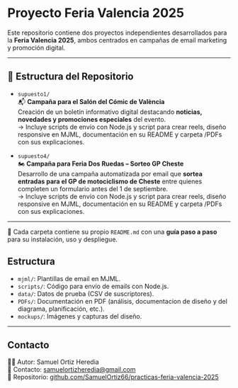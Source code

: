 # Proyecto Feria Valencia 2025
Este repositorio contiene dos proyectos independientes desarrollados para la **Feria Valencia 2025**, ambos centrados en campañas de email marketing y promoción digital.

---

## 📁 Estructura del Repositorio

- `supuesto1/`  
  📬 **Campaña para el Salón del Cómic de València**  
  Creación de un boletín informativo digital destacando **noticias, novedades y promociones especiales** del evento.  
  → Incluye scripts de envío con Node.js y script para crear reels, diseño responsive en MJML, documentación en su README y carpeta /PDFs con sus explicaciones.

- `supuesto4/`  
  🏍️ **Campaña para Feria Dos Ruedas – Sorteo GP Cheste**  
  Desarrollo de una campaña automatizada por email que **sortea entradas para el GP de motociclismo de Cheste** entre quienes completen un formulario antes del 1 de septiembre.  
  → Incluye scripts de envío con Node.js y script para crear reels, diseño responsive en MJML, documentación en su README y carpeta /PDFs con sus explicaciones.

---

📌 Cada carpeta contiene su propio `README.md` con una **guía paso a paso** para su instalación, uso y despliegue.



## Estructura

- `mjml/`: Plantillas de email en MJML.
- `scripts/`: Código para envío de emails con Node.js.
- `data/`: Datos de prueba (CSV de suscriptores).
- `PDFs/`: Documentación en PDF (análisis, documentacion de diseño y del diagrama, planificación, etc.).
- `mockups/`: Imágenes y capturas del diseño.

---
## Contacto
👨‍💻 Autor: Samuel Ortiz Heredia  
📧 Contacto: [samuelortizheredia@gmail.com](mailto:samuelortizheredia@gmail.com)  
🔗 Repositorio: [github.com/SamuelOrtiz66/practicas-feria-valencia-2025](https://github.com/SamuelOrtiz66/practicas-feria-valencia-2025)

